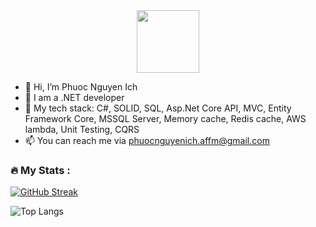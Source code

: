 <div id="header" align="center">
  <img src="https://media.giphy.com/media/M9gbBd9nbDrOTu1Mqx/giphy.gif" width="100"/>
</div>

- 👋 Hi, I’m Phuoc Nguyen Ich
- 👀 I am a .NET developer
- 🌱 My tech stack:  C#, SOLID, SQL, Asp.Net Core API, MVC, Entity Framework Core, MSSQL Server, Memory cache, Redis cache, AWS lambda, Unit Testing, CQRS
- 📫 You can reach me via phuocnguyenich.affm@gmail.com

### :fire: My Stats :

[![GitHub Streak](http://github-readme-streak-stats.herokuapp.com?user=phuocnguyenich&theme=dark&background=000000)](https://git.io/streak-stats)

![Top Langs](https://github-readme-stats.vercel.app/api/top-langs/?username=phuocnguyenich&layout=compact&theme=vision-friendly-dark)

<!---
phuocnguyenich/phuocnguyenich is a ✨ special ✨ repository because its `README.md` (this file) appears on your GitHub profile.
You can click the Preview link to take a look at your changes.
--->
